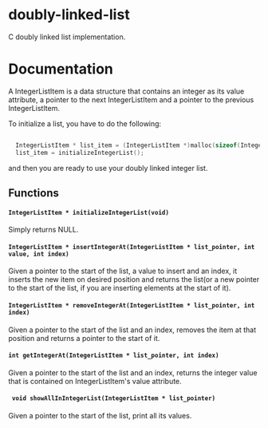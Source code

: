 # doubly-linked-list
C doubly linked list implementation.

# Documentation

  A IntegerListItem is a data structure that contains an integer as its value attribute, a pointer to the next IntegerListItem and a pointer to the previous IntegerListItem.
  
  To initialize a list, you have to do the following:

```C

  IntegerListItem * list_item = (IntegerListItem *)malloc(sizeof(IntegerListItem));
  list_item = initializeIntegerList();

```

and then you are ready to use your doubly linked integer list.

## Functions

#### ```IntegerListItem * initializeIntegerList(void)```
Simply returns NULL.

#### ```IntegerListItem * insertIntegerAt(IntegerListItem * list_pointer, int value, int index)```
Given a pointer to the start of the list, a value to insert and an index, it inserts the new item on desired position and returns the list(or a new pointer to the start of the list, if you are inserting elements at the start of it).

#### ```IntegerListItem * removeIntegerAt(IntegerListItem * list_pointer, int index)```
Given a pointer to the start of the list and an index, removes the item at that position and returns a pointer to the start of it.

#### ```int getIntegerAt(IntegerListItem * list_pointer, int index)```
Given a pointer to the start of the list and an index, returns the integer value that is contained on IntegerListItem's value attribute.

#### ``` void showAllInIntegerList(IntegerListItem * list_pointer)```
Given a pointer to the start of the list, print all its values.
